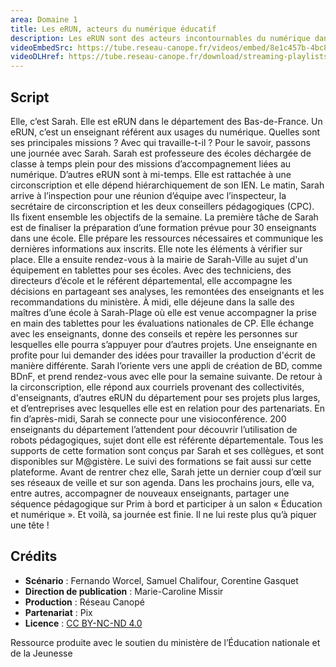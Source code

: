 ```yaml
---
area: Domaine 1
title: Les eRUN, acteurs du numérique éducatif
description: Les eRUN sont des acteurs incontournables du numérique dans le premier degré. Découvez-en plus concernant leurs missions et leurs responsabilités en visionnant cette vidéo !
videoEmbedSrc: https://tube.reseau-canope.fr/videos/embed/8e1c457b-4bc8-44b2-b6e6-cbac4f611442
videoDLHref: https://tube.reseau-canope.fr/download/streaming-playlists/hls/videos/8e1c457b-4bc8-44b2-b6e6-cbac4f611442-1080-fragmented.mp4
---
```


## Script

Elle, c’est Sarah. Elle est eRUN dans le département des Bas-de-France. Un eRUN, c’est un enseignant référent aux usages du numérique. Quelles sont ses principales missions ? Avec qui travaille-t-il ? Pour le savoir, passons une journée avec Sarah.
Sarah est professeure des écoles déchargée de classe à temps plein pour des missions d’accompagnement liées au numérique. D’autres eRUN sont à mi-temps. Elle est rattachée à une circonscription et elle dépend hiérarchiquement de son IEN.
Le matin, Sarah arrive à l’inspection pour une réunion d’équipe avec l’inspecteur,
la secrétaire de circonscription et les deux conseillers pédagogiques (CPC). Ils fixent ensemble les objectifs de la semaine. La première tâche de Sarah est de finaliser la préparation d’une formation prévue pour 30 enseignants dans une école. Elle prépare les ressources nécessaires et communique les dernières informations aux inscrits. Elle note les éléments à vérifier sur place.
Elle a ensuite rendez-vous à la mairie de Sarah-Ville au sujet d'un équipement en tablettes pour ses écoles. Avec des techniciens, des directeurs d’école et le référent départemental, elle accompagne les décisions en partageant ses analyses, les remontées des enseignants et les recommandations du ministère.
À midi, elle déjeune dans la salle des maîtres d’une école à Sarah-Plage où elle est venue accompagner la prise en main des tablettes pour les évaluations nationales de CP. Elle échange avec les enseignants, donne des conseils et repère les personnes sur lesquelles elle pourra s’appuyer pour d’autres projets. Une enseignante en profite pour lui demander des idées pour travailler la production d'écrit de manière différente. Sarah l’oriente vers une appli de création de BD, comme BDnF, et prend rendez-vous avec elle pour la semaine suivante.
De retour à la circonscription, elle répond aux courriels provenant des collectivités, d'enseignants, d’autres eRUN du département pour ses projets plus larges, et d’entreprises avec lesquelles elle est en relation pour des partenariats.
En fin d’après-midi, Sarah se connecte pour une visioconférence. 200 enseignants du département l’attendent pour découvrir l’utilisation de robots pédagogiques, sujet dont elle est référente départementale. Tous les supports de cette formation sont conçus par Sarah et ses collègues, et sont disponibles sur M@gistère. Le suivi des formations se fait aussi sur cette plateforme.
Avant de rentrer chez elle, Sarah jette un dernier coup d’œil sur ses réseaux de veille et sur son agenda. Dans les prochains jours, elle va, entre autres, accompagner de nouveaux enseignants, partager une séquence pédagogique sur Prim à bord et participer à un salon
« Éducation et numérique ».
Et voilà, sa journée est finie. Il ne lui reste plus qu’à piquer une tête !

## Crédits

- **Scénario** : Fernando Worcel, Samuel Chalifour, Corentine Gasquet
- **Direction de publication** : Marie-Caroline Missir
- **Production** : Réseau Canopé
- **Partenariat** : Pix
- **Licence** : [CC BY-NC-ND 4.0](https://creativecommons.org/licenses/by-nc-nd/4.0/deed.fr)

Ressource produite avec le soutien du ministère de l’Éducation nationale et de la Jeunesse
